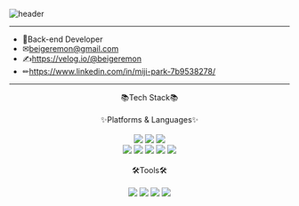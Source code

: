 

![header](https://capsule-render.vercel.app/api?type=waving&color=auto&height=300&section=header&text=MIJI%20GitHub!&fontSize=90)


----
- 🎈Back-end Developer<br>
- ✉beigeremon@gmail.com <br>
- ✍https://velog.io/@beigeremon<br>
- ✏https://www.linkedin.com/in/miji-park-7b9538278/<br>
----

<div align="center"> 📚Tech Stack📚 </div><br>
<div align="center"> ✨Platforms & Languages✨ </div><br>

<div align="center">
	<img src="https://img.shields.io/badge/Java-007396?style=flat&logo=Java&logoColor=white" />
	<img src="https://img.shields.io/badge/spring-6DB33F?style=flat&logo=spring&logoColor=white"/>
	<img src="https://img.shields.io/badge/oracle SQL-F80000?style=flat&logo=oracle&logoColor=white"/><br>
	<img src="https://img.shields.io/badge/HTML5-E34F26?style=flat&logo=HTML5&logoColor=white" />
	<img src="https://img.shields.io/badge/CSS3-1572B6?style=flat&logo=CSS3&logoColor=white" />
  	<img src="https://img.shields.io/badge/JavaScript-F7DF1E?style=flat&logo=javascript&logoColor=white"/>
	<img src="https://img.shields.io/badge/jquery-0769AD?style=flat&logo=jquery&logoColor=white"/>
	<img src="https://img.shields.io/badge/bootstrap-7952B3?style=flat&logo=bootstrap&logoColor=white"/>
</div><br>

<div align="center"> 🛠Tools🛠 </div><br>
  
<div align="center">
  <img src="https://img.shields.io/badge/eclipseide-2C2255?style=flat&logo=eclipseide&logoColor=white"/>
  <img src="https://img.shields.io/badge/visualstudiocode-007ACC?style=flat&logo=visualstudiocode&logoColor=white"/>
  <img src="https://img.shields.io/badge/apachetomcat-F8DC75?style=flat&logo=apachetomcat&logoColor=white"/>
  <img src="https://img.shields.io/badge/github-181717?style=flat&logo=github&logoColor=white"/>
</div>


